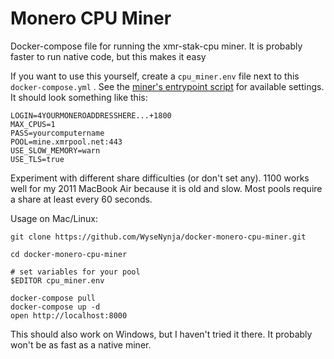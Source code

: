 # Monero CPU Miner

Docker-compose file for running the xmr-stak-cpu miner. It is probably faster to run native code, but this makes it easy

If you want to use this yourself, create a `cpu_miner.env` file next to this `docker-compose.yml` . See the [miner's entrypoint script](https://github.com/WyseNynja/xmr-stak-cpu/blob/master/docker-entrypoint.sh) for available settings. It should look something like this:

    LOGIN=4YOURMONEROADDRESSHERE...+1800
    MAX_CPUS=1
    PASS=yourcomputername
    POOL=mine.xmrpool.net:443
    USE_SLOW_MEMORY=warn
    USE_TLS=true

Experiment with different share difficulties (or don't set any). 1100 works well for my 2011 MacBook Air because it is old and slow. Most pools require a share at least every 60 seconds.

Usage on Mac/Linux:

    git clone https://github.com/WyseNynja/docker-monero-cpu-miner.git

    cd docker-monero-cpu-miner

    # set variables for your pool
    $EDITOR cpu_miner.env

    docker-compose pull
    docker-compose up -d
    open http://localhost:8000

This should also work on Windows, but I haven't tried it there. It probably won't be as fast as a native miner.
